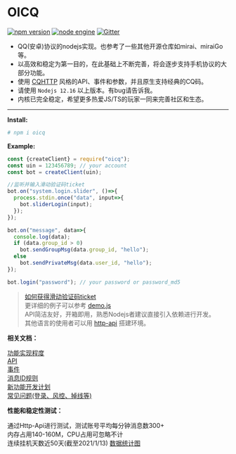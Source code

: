 # OICQ

[![npm version](https://img.shields.io/npm/v/oicq.svg?logo=npm)](https://www.npmjs.com/package/oicq)
[![node engine](https://img.shields.io/node/v/oicq.svg)](https://nodejs.org)
[![Gitter](https://badges.gitter.im/takayama-lily/oicq.svg)](https://gitter.im/takayama-lily/oicq?utm_source=badge&utm_medium=badge&utm_campaign=pr-badge)

* QQ(安卓)协议的nodejs实现。也参考了一些其他开源仓库如mirai、miraiGo等。  
* 以高效和稳定为第一目的，在此基础上不断完善，将会逐步支持手机协议的大部分功能。
* 使用 [CQHTTP](https://cqhttp.cc) 风格的API、事件和参数，并且原生支持经典的CQ码。  
* 请使用 `Nodejs 12.16` 以上版本。有bug请告诉我。
* 内核已完全稳定，希望更多热爱JS/TS的玩家一同来完善社区和生态。

----

**Install:**

```bash
# npm i oicq
```

**Example:**

```js
const {createClient} = require("oicq");
const uin = 123456789; // your account
const bot = createClient(uin);

//监听并输入滑动验证码ticket
bot.on("system.login.slider", ()=>{
  process.stdin.once("data", input=>{
    bot.sliderLogin(input);
  });
});

bot.on("message", data=>{
  console.log(data);
  if (data.group_id > 0)
    bot.sendGroupMsg(data.group_id, "hello");
  else
    bot.sendPrivateMsg(data.user_id, "hello");
});

bot.login("password"); // your password or password_md5
```

> [如何获得滑动验证码ticket](https://github.com/takayama-lily/onebot/issues/28)  
> 更详细的例子可以参考 [demo.js](docs/demo.js)  
> API简洁友好，开箱即用，熟悉Nodejs者建议直接引入依赖进行开发。  
> 其他语言的使用者可以用 [http-api](https://github.com/takayama-lily/onebot) 搭建环境。

**相关文档：**

[功能实现程度](./docs/project.md)  
[API](./docs/api.md)  
[事件](./docs/event.md)  
[消息ID规则](./docs/msgid.md)  
[新功能开发计划](https://github.com/takayama-lily/oicq/projects/1)  
[常见问题(登录、风控、掉线等)](https://github.com/takayama-lily/onebot/issues/12)  

**性能和稳定性测试：**

通过Http-Api进行测试，测试账号平均每分钟消息数300+  
内存占用140-160M，CPU占用可忽略不计  
连续挂机天数近50天(截至2021/1/13) [数据统计图](https://user-images.githubusercontent.com/12014361/104422747-821db980-55c0-11eb-8deb-91977e37cc3c.PNG)

